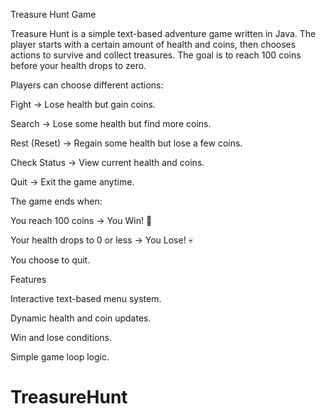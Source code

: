 Treasure Hunt Game

Treasure Hunt is a simple text-based adventure game written in Java.
The player starts with a certain amount of health and coins, then chooses actions to survive and collect treasures.
The goal is to reach 100 coins before your health drops to zero.

Players can choose different actions:

   Fight → Lose health but gain coins.

   Search → Lose some health but find more coins.

   Rest (Reset) → Regain some health but lose a few coins.

   Check Status → View current health and coins.

   Quit → Exit the game anytime.

The game ends when:

   You reach 100 coins → You Win! 🎉

   Your health drops to 0 or less → You Lose! 💀

   You choose to quit.

Features

  Interactive text-based menu system.

  Dynamic health and coin updates.

  Win and lose conditions.

  Simple game loop logic.

# TreasureHunt

